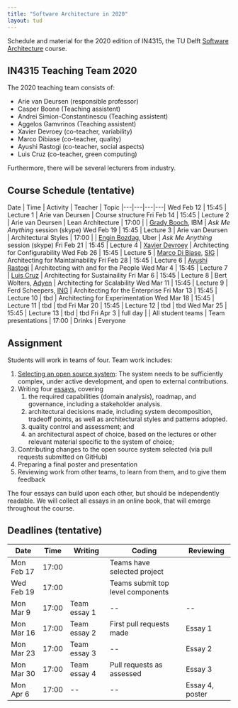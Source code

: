 ```yaml
---
title: "Software Architecture in 2020"
layout: tud
---
```


Schedule and material for the 2020 edition of IN4315, the TU Delft [Software Architecture](../index.html) course.

## IN4315 Teaching Team 2020

The 2020 teaching team consists of:

- Arie van Deursen (responsible professor)
- Casper Boone (Teaching assistent)
- Andrei Simion-Constantinescu (Teaching assistent)
- Aggelos Gamvrinos (Teaching assistent)
- Xavier Devroey (co-teacher, variability)
- Marco Dibiase (co-teacher, quality)
- Ayushi Rastogi (co-teacher, social aspects)
- Luis Cruz (co-teacher, green computing)

Furthermore, there will be several lecturers from industry.

## Course Schedule (tentative)

Date | Time | Activity | Teacher | Topic 
|---|---|---|---|
Wed Feb 12 | 15:45 | Lecture 1 | Arie van Deursen         | Course structure
Fri Feb 14 | 15:45 | Lecture 2 | Arie van Deursen         | Lean Architecture
           | 17:00 |           | [Grady Booch], IBM       | _Ask Me Anything_ session (skype)
Wed Feb 19 | 15:45 | Lecture 3 | Arie van Deursen         | Architectural Styles
           | 17:00 |            | [Engin Bozdag], Uber    | _Ask Me Anything_ session (skype)
Fri Feb 21 | 15:45 | Lecture 4 | [Xavier Devroey]         | Architecting for Configurability
Wed Feb 26 | 15:45 | Lecture 5 | [Marco Di Biase], [SIG]  | Architecting for Maintainability
Fri Feb 28 | 15:45 | Lecture 6 | [Ayushi Rastogi]         | Architecting with and for the People
Wed Mar 4  | 15:45 | Lecture 7 | [Luis Cruz]              | Architecting for Sustainaility
Fri Mar 6  | 15:45 | Lecture 8 | Bert Wolters, [Adyen]    | Architecting for Scalability 
Wed Mar 11 | 15:45 | Lecture 9 | Ferd Scheepers, [ING]    | Architecting for the Enterprise
Fri Mar 13 | 15:45 | Lecture 10 | tbd                     | Architecting for Experimentation
Wed Mar 18 | 15:45 | Lecture 11 | tbd                     | tbd
Fri Mar 20 | 15:45 | Lecture 12 | tbd | tbd
Wed Mar 25 | 15:45 | Lecture 13 | tbd | tbd
Fri Apr 3  | full day |  | All student teams | Team presentations
           | 17:00 | Drinks | Everyone 

[sig]: https://www.softwareimprovementgroup.com/
[grady booch]: https://en.wikipedia.org/wiki/Grady_Booch
[marco di biase]: https://mardibiase.github.io/
[xavier devroey]: http://xdevroey.be/
[ayushi rastogi]: https://ayushirastogi.github.io/
[luis cruz]: https://luiscruz.github.io/
[adyen]: https://www.adyen.com/
[ing]: https://www.ing.com
[engin bozdag]: https://www.usenix.org/conference/enigma2020/speaker-or-organizer/engin-bozdag-uber


## Assignment

Students will work in teams of four.
Team work includes:

1. [Selecting an open source system](team-work.html#team-formation): The system needs to be sufficiently complex, under active development, and open to external contributions.
2. Writing four [essays](team-work.html#essays), covering
    1. the required capabilities (domain analysis), roadmap, and governance, including a stakeholder analysis.
    2. architectural decisions made, including system decomposition, tradeoff points, as well as architectural styles and patterns adopted.
    3. quality control and assessment; and 
    4. an architectural aspect of choice, based on the lectures or other relevant material specific to the system of choice;
3. Contributing changes to the open source system selected (via pull requests submitted on GitHub)
4. Preparing a final poster and presentation
5. Reviewing work from other teams, to learn from them, and to give them feedback

The four essays can build upon each other, but should be independently readable. 
We will collect all essays in an online book, that will emerge throughout the course.


## Deadlines (tentative)

Date       | Time  | Writing      | Coding                    | Reviewing
|---|---|---|---|---|
Mon Feb 17 | 17:00 |              | Teams have selected project
Wed Feb 19 | 17:00 |              | Teams submit top level components |
Mon Mar 9  | 17:00 | Team essay 1 | --                        | --
Mon Mar 16 | 17:00 | Team essay 2 | First pull requests made  | Essay 1
Mon Mar 23 | 17:00 | Team essay 3 | --                        | Essay 2
Mon Mar 30 | 17:00 | Team essay 4 | Pull requests as assessed | Essay 3
Mon Apr  6 | 17:00 | --           | --                        | Essay 4, poster

<!--

## Grades (tentative)

Students will receive grades based on the following:

- `E`: Team performance for each of the four essays (1-10), composed form the average of the four essays E1..E4.
- `C`: Team performance for code contributions (1-10)
- `P`: Team performance for final presentation (1-10)
- `R`: Individual performance in reviewing (-1, 0, 1)
- `A`: Individual performance in participation (-1, 0, 1)

The _team grade_ is the weighted average of the team activities:

    T = (3*E + C + P)/5

The _individual grade_ is then the team grade to which a bonus is added (or subtracted) for exceptionally (top 10%) strong results.

	I = T + 0.5 * (R + A)


-->



